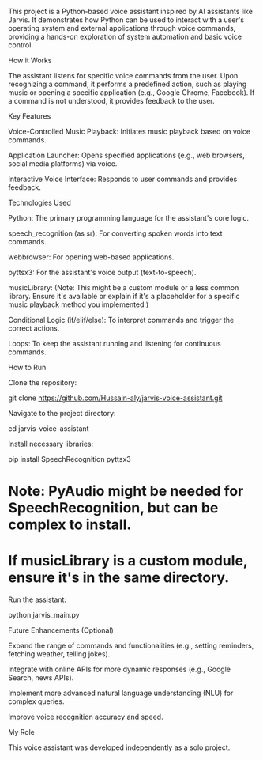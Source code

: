 This project is a Python-based voice assistant inspired by AI assistants like Jarvis. It demonstrates how Python can be used to interact with a user's operating system and external applications through voice commands, providing a hands-on exploration of system automation and basic voice control.

How it Works

The assistant listens for specific voice commands from the user. Upon recognizing a command, it performs a predefined action, such as playing music or opening a specific application (e.g., Google Chrome, Facebook). If a command is not understood, it provides feedback to the user.

Key Features

Voice-Controlled Music Playback: Initiates music playback based on voice commands.

Application Launcher: Opens specified applications (e.g., web browsers, social media platforms) via voice.

Interactive Voice Interface: Responds to user commands and provides feedback.

Technologies Used

Python: The primary programming language for the assistant's core logic.

speech_recognition (as sr): For converting spoken words into text commands.

webbrowser: For opening web-based applications.

pyttsx3: For the assistant's voice output (text-to-speech).

musicLibrary: (Note: This might be a custom module or a less common library. Ensure it's available or explain if it's a placeholder for a specific music playback method you implemented.)

Conditional Logic (if/elif/else): To interpret commands and trigger the correct actions.

Loops: To keep the assistant running and listening for continuous commands.

How to Run

Clone the repository:

git clone https://github.com/Hussain-aly/jarvis-voice-assistant.git


Navigate to the project directory:

cd jarvis-voice-assistant


Install necessary libraries:

pip install SpeechRecognition pyttsx3
# Note: PyAudio might be needed for SpeechRecognition, but can be complex to install.
# If musicLibrary is a custom module, ensure it's in the same directory.


Run the assistant:

python jarvis_main.py


Future Enhancements (Optional)

Expand the range of commands and functionalities (e.g., setting reminders, fetching weather, telling jokes).

Integrate with online APIs for more dynamic responses (e.g., Google Search, news APIs).

Implement more advanced natural language understanding (NLU) for complex queries.

Improve voice recognition accuracy and speed.

My Role

This voice assistant was developed independently as a solo project.
